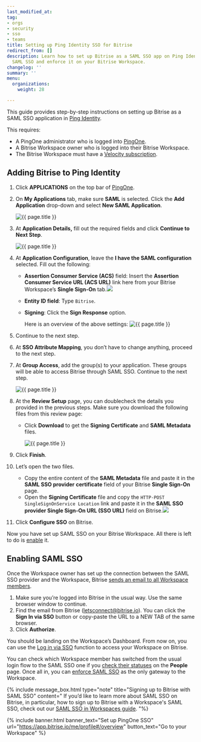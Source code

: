 ```yaml
---
last_modified_at: 
tag:
- orgs
- security
- sso
- teams
title: Setting up Ping Identity SSO for Bitrise
redirect_from: []
description: Learn how to set up Bitrise as a SAML SSO app on Ping Identity, enable
  SAML SSO and enforce it on your Bitrise Workspace.
changelog: ''
summary: ''
menu:
  organizations:
    weight: 28

---
```

This guide provides step-by-step instructions on setting up Bitrise as a SAML SSO application in [Ping Identity](https://www.pingidentity.com/en.html).

This requires:

* A PingOne administrator who is logged into [PingOne](https://admin.pingone.com/web-portal/login).
* A Bitrise Workspace owner who is logged into their Bitrise Workspace.
* The Bitrise Workspace must have a [Velocity subscription](https://www.bitrise.io/pricing/).

## Adding Bitrise to Ping Identity

 1. Click **APPLICATIONS** on the top bar of [PingOne](https://admin.pingone.com/web-portal/login).
 2. On **My Applications** tab, make sure **SAML** is selected. Click the **Add Application** drop-down and select **New SAML Application**.

    ![{{ page.title }}](/img/new-saml-application-pingone.jpg)
 3. At **Application Details,** fill out the required fields and click **Continue to Next Step**.

    ![{{ page.title }}](/img/appdetailspage-pingone.jpg)
 4. At **Application Configuration**, leave the **I have the SAML configuration** selected. Fill out the following:
    * **Assertion Consumer Service (ACS)** field: Insert the **Assertion Consumer Service URL (ACS URL)** link here from your Bitrise Workspace’s **Single Sign-On** tab.![](/img/enablesinglesignonpage.png)
    * **Entity ID field**: Type `Bitrise`.
    * **Signing**: Click the **Sign Response** option.

      Here is an overview of the above settings:
      ![{{ page.title }}](/img/appconfig-requiredfields-bitrise.jpg)
 5. Continue to the next step.
 6. At **SSO Attribute Mapping**, you don’t have to change anything, proceed to the next step.
 7. At **Group Access**, add the group(s) to your application. These groups will be able to access Bitrise through SAML SSO. Continue to the next step.

    ![{{ page.title }}](/img/group-access-pingone.jpg)
 8. At the **Review Setup** page, you can doublecheck the details you provided in the previous steps. Make sure you download the following files from this review page:
    * Click **Download** to get the **Signing Certificate** and **SAML Metadata** files.

      ![{{ page.title }}](/img/review-setup-pingone-downloadsaml.jpg)
 9. Click **Finish**.
10. Let’s open the two files.
    * Copy the entire content of the **SAML Metadata** file and paste it in the **SAML SSO provider** **certificate** field of your Bitrise **Single Sign-On** page.
    * Open the **Signing Certificate** file and copy the `HTTP-POST` `SingleSignOnService Location` link and paste it in the **SAML SSO provider Single Sign-On URL (SSO URL)** field on Bitrise.![](/img/enablesinglesignonpage.png)
11. Click **Configure SSO** on Bitrise.

Now you have set up SAML SSO on your Bitrise Workspace. All there is left to do is [enable](/team-management/organizations/setting-up-pingone-saml-sso-for-bitrise/#enabling-saml-sso) it.

## Enabling SAML SSO

Once the Workspace owner has set up the connection between the SAML SSO provider and the Workspace, Bitrise [sends an email to all Workspace members](/getting-started/signing-up-to-bitrise/#signing-up-with-sso).

1. Make sure you’re logged into Bitrise in the usual way. Use the same browser window to continue.
2. Find the email from Bitrise ([letsconnect@bitrise.io](mailto:letsconnect@bitrise.io)). You can click the **Sign In via SSO** button or copy-paste the URL to a NEW TAB of the same browser.
3. Click **Authorize**.

You should be landing on the Workspace’s Dashboard. From now on, you can use the [Log in via SSO](https://app.bitrise.io/users/sign-in/saml) function to access your Workspace on Bitrise.

You can check which Workspace member has switched from the usual login flow to the SAML SSO one if you [check their statuses](/team-management/organizations/saml-sso-in-organizations/#checking-saml-sso-statuses-on-bitrise) on the **People** page. Once all in, you can [enforce SAML SSO](/team-management/organizations/saml-sso-in-organizations/#enforcing-saml-sso-on-a-workspace) as the only gateway to the Workspace.

{% include message_box.html type="note" title="Signing up to Bitrise with SAML SSO" content=" If you’d like to learn more about SAML SSO on Bitrise, in particular, how to sign up to Bitrise with a Workspace's SAML SSO, check out our [SAML SSO in Workspaces guide](/team-management/organizations/saml-sso-in-organizations/). "%}

{% include banner.html banner_text="Set up PingOne SSO" url="https://app.bitrise.io/me/profile#/overview" button_text="Go to your Workspace" %}